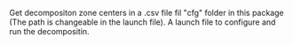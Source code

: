 Get decompositon zone centers in a .csv file fil "cfg" folder in this package (The path is changeable in the launch file).
A launch file to configure and run the decompositin.
